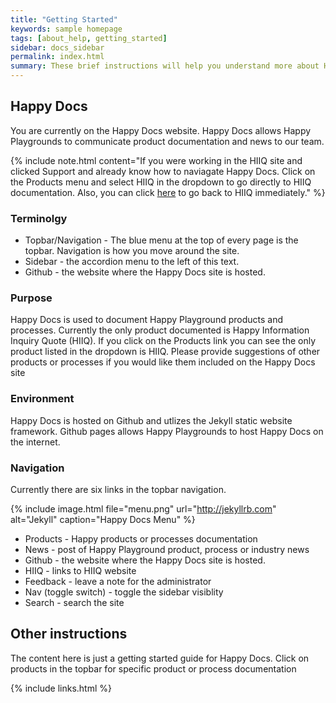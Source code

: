```yaml
---
title: "Getting Started"
keywords: sample homepage
tags: [about_help, getting_started]
sidebar: docs_sidebar
permalink: index.html
summary: These brief instructions will help you understand more about Happy Docs.
---
```



##  Happy Docs

You are currently on the Happy Docs website. Happy Docs allows Happy Playgrounds to communicate product documentation and news to our team.

{% include note.html content="If you were working in the HIIQ site and clicked Support and already know how to naviagate Happy Docs. Click on the Products menu and select HIIQ in the dropdown to go directly to HIIQ documentation. Also, you can click <a alt='Happy ERP ' href='https://erp.happyplaygrounds.com'>here</a> to go back to HIIQ immediately." %} 

###  Terminolgy

* Topbar/Navigation - The blue menu at the top of every page is the topbar. Navigation is how you move around the site.
* Sidebar - the accordion menu to the left of this text.
* Github - the website where the Happy Docs site is hosted.

###  Purpose

Happy Docs is used to document Happy Playground products and processes. Currently the only product documented is Happy Information Inquiry Quote (HIIQ). If you click on the Products link you can see the only product listed in the dropdown is HIIQ. Please provide suggestions of other products or processes if you would like them included on the Happy Docs site  

###  Environment

Happy Docs is hosted on Github and utlizes the Jekyll static website framework. Github pages allows Happy Playgrounds to host Happy Docs on the internet. 

###  Navigation

Currently there are six links in the topbar navigation. 

{% include image.html file="menu.png" url="http://jekyllrb.com" alt="Jekyll" caption="Happy Docs Menu" %}

* Products - Happy products or processes documentation 
* News - post of Happy Playground product, process or industry news
* Github - the website where the Happy Docs site is hosted.
* HIIQ - links to HIIQ website
* Feedback - leave a note for the administrator
* Nav (toggle switch) - toggle the sidebar visiblity
* Search - search the site

## Other instructions

The content here is just a getting started guide for Happy Docs. Click on products in the topbar for specific product or process documentation

{% include links.html %}
